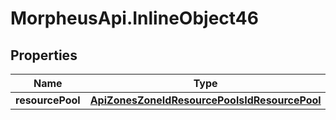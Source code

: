 # MorpheusApi.InlineObject46

## Properties

Name | Type | Description | Notes
------------ | ------------- | ------------- | -------------
**resourcePool** | [**ApiZonesZoneIdResourcePoolsIdResourcePool**](ApiZonesZoneIdResourcePoolsIdResourcePool.md) |  | 


